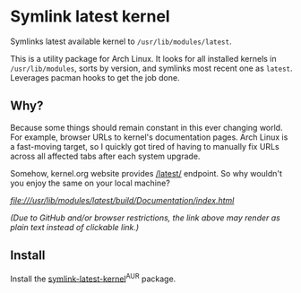 # Symlink latest kernel

Symlinks latest available kernel to `/usr/lib/modules/latest`.

This is a utility package for Arch Linux. It looks for all installed kernels in `/usr/lib/modules`, sorts by version, and symlinks most recent one as `latest`. Leverages pacman hooks to get the job done.

## Why?

Because some things should remain constant in this ever changing world. For example, browser URLs to kernel's documentation pages. Arch Linux is a fast-moving target, so I quickly got tired of having to manually fix URLs across all affected tabs after each system upgrade.

Somehow, kernel.org website provides [/latest/](https://www.kernel.org/doc/html/latest/) endpoint. So why wouldn't you enjoy the same on your local machine?

<i><a href="file:///usr/lib/modules/latest/build/Documentation/index.html">file:///usr/lib/modules/latest/build/Documentation/index.html</a></i>

_(Due to GitHub and/or browser restrictions, the link above may render as plain text instead of clickable link.)_

## Install

Install the [symlink-latest-kernel](https://aur.archlinux.org/packages/symlink-latest-kernel)<sup>AUR</sup> package.
